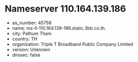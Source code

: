 # Nameserver 110.164.139.186

* as_number: 45758
* name: mx-ll-110.164.139-186.static.3bb.co.th.
* city: Pathum Thani
* country: TH
* organization: Triple T Broadband Public Company Limited
* version: Unknown
* dnssec: false
